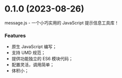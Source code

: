 # 0.1.0 (2023-08-26)

message.js - 一个小巧实用的 JavaScript 提示信息工具库！


### Features

- 原生 JavaScript 编写；
- 支持 UMD 规范；
- 提供功能独立的 ES6 模块代码；
- 配置灵活，调用简单；
- 体积小；



